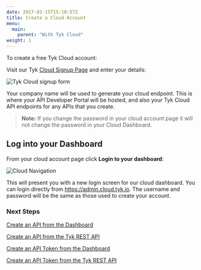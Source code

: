 ```yaml
---
date: 2017-03-15T15:10:57Z
title: Create a Cloud Account
menu: 
  main:
    parent: "With Tyk Cloud"
weight: 1
---
```


To create a free Tyk Cloud account:

Visit our Tyk [Cloud Signup Page](https://signup.tyk.io/api-gateway/cloud/) and enter your details:

![Tyk Cloud signup form][2]

Your company name will be used to generate your cloud endpoint. This is where your API Developer Portal will be hosted, and also your Tyk Cloud API endpoints for any APIs that you create.

> **Note:** If you change the password in your cloud account page it will not change the password in your Cloud Dashboard.

## <a name="log-into-your-cloud-dashboard"></a> Log into your Dashboard

From your cloud account page click **Login to your dashboard**:

![Cloud Navigation][3]

This will present you with a new login screen for our cloud dashboard. You can login directly from <https://admin.cloud.tyk.io>. The username and password will be the same as those used to create your account.

### Next Steps

[Create an API from the Dashboard][5]

[Create an API from the Tyk REST API][6]

[Create an API Token from the Dashboard][7]

[Create an API Token from the Tyk REST API][8]

[1]: https://cloud.tyk.io
[2]: /docs/img/cloud/cloud_signup_form.png
[3]: /docs/img/cloud/new_landing_page.png
[4]: /docs/img/cloud/DashLoginButton.png
[5]: /docs/get-started/with-tyk-cloud/tutorials/create-api/#with-dashboard
[6]: /docs/get-started/with-tyk-cloud/tutorials/create-api/#with-api
[7]: /docs/get-started/with-tyk-cloud/tutorials/create-api-token/#with-dashboard
[8]: /docs/get-started/with-tyk-cloud/tutorials/create-api-token/#with-api

